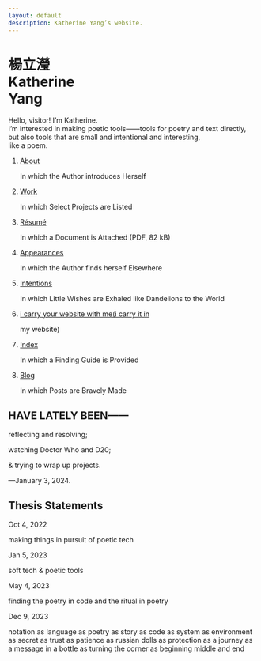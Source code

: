 ```yaml
---
layout: default
description: Katherine Yang’s website.
---
```


<div class="intro">
  <h1 class="name">
    <div lang="zh">楊立瀅</div>
    <div>Katherine<br><span class="y">Y</span>ang</div>
  </h1>
  <div>
    <p>
      Hello, visitor! I’m Katherine.<br>
      I’m interested in making poetic tools——tools for poetry and text directly, but also tools that are small and intentional and interesting,<br>
      like a poem.
    </p>
  </div>
</div>
<main>
  <div class="section">
    <ol class="toc">
      <li>
        <p class="chapter-title"><a href="/about/">About</a></p>
        <p class="chapter-subtitle">In which the Author introduces Herself</p>
      </li>
      <li>
        <p class="chapter-title"><a href="/work/">Work</a></p>
        <p class="chapter-subtitle">In which Select Projects are Listed</p>
      </li>
      <li>
        <p class="chapter-title"><a href="/assets/files/resume/yang-katherine-resume-202307.pdf">Résumé</a></p>
        <p class="chapter-subtitle">In which a Document is Attached (PDF, 82 kB)</p>
      </li>
      <!-- <li><a href="/fragments/">In which Fragments Hint at her Happenings</a></li> -->
      <li>
        <p class="chapter-title"><a href="/appearances/">Appearances</a></p>
        <p class="chapter-subtitle">In which the Author finds herself Elsewhere</p>
      </li>
      <li>
        <p class="chapter-title"><a href="/intentions/">Intentions</a></p>
        <p class="chapter-subtitle">In which Little Wishes are Exhaled like Dandelions to the World</p>
      </li>
      <!-- <li>
        <p class="chapter-title"><a href="/dedications/">Dedications</a></p>
        <p class="chapter-subtitle">In which Friends are Loved and Influences are Cited</p>
      </li> -->
      <li>
        <p class="chapter-title"><a href="/carry/">i carry your website with me(i carry it in</a></p>
        <p class="chapter-subtitle">my website)</p>
      </li>
      <li>
        <p class="chapter-title"><a href="/index/">Index</a></p>
        <p class="chapter-subtitle">In which a Finding Guide is Provided</p>
      </li>
      <li>
        <p class="chapter-title"><a href="/blog">Blog</a></p>
        <p class="chapter-subtitle">In which Posts are Bravely Made</p>
      </li>
    </ol>
  </div>
  <div class="section">
    <div class="section--header">
      <h2>HAVE LATELY BEEN——</h2>
    </div>
    <div class="section--body">
      <p>reflecting and resolving;</p>
      <p>watching Doctor Who and D20;</p>
      <p>& trying to wrap up projects.</p>
      <p>—January 3, 2024.</p>
    </div>
  </div>
</main>

<aside class="scribbles scribbles--receipt">
  <div class="note">
    <h2>Thesis Statements</h2>
  </div>
  <div class="note">
    <p class="note-date"><time datetime="2022-10-04">Oct 4, 2022</time></p>
    <p>making things in pursuit of poetic tech</p>
  </div>
  <div class="note">
    <p class="note-date"><time datetime="2023-01-05">Jan 5, 2023</time></p>
    <p>soft tech & poetic tools</p>
  </div>
  <div class="note">
    <p class="note-date"><time datetime="2023-05-04">May 4, 2023</time></p>
    <p>finding the poetry in code and the ritual in poetry</p>
  </div>
  <div class="note">
    <p class="note-date"><time datetime="2023-12-09">Dec 9, 2023</time></p>
    <p>notation as language as poetry as story as code as system as environment as secret as trust as patience as russian dolls as protection as a journey as a message in a bottle as turning the corner as beginning middle and end</p>
  </div>
</aside>

<script src="assets/js/scripts.js" type="module"></script>